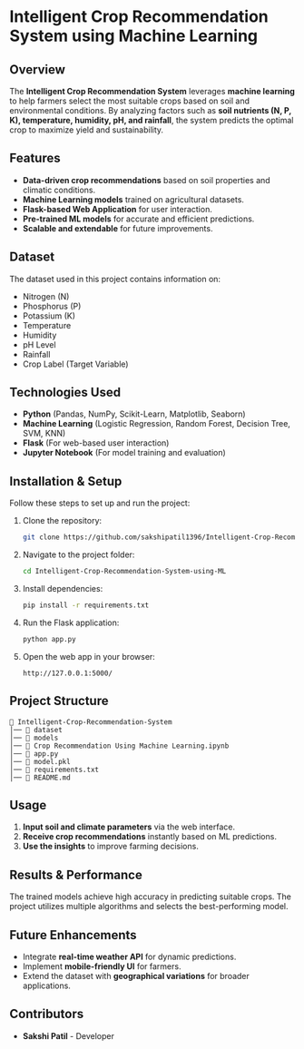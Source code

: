 # Intelligent Crop Recommendation System using Machine Learning

## Overview
The **Intelligent Crop Recommendation System** leverages **machine learning** to help farmers select the most suitable crops based on soil and environmental conditions. By analyzing factors such as **soil nutrients (N, P, K), temperature, humidity, pH, and rainfall**, the system predicts the optimal crop to maximize yield and sustainability.

## Features
- **Data-driven crop recommendations** based on soil properties and climatic conditions.
- **Machine Learning models** trained on agricultural datasets.
- **Flask-based Web Application** for user interaction.
- **Pre-trained ML models** for accurate and efficient predictions.
- **Scalable and extendable** for future improvements.

## Dataset
The dataset used in this project contains information on:
- Nitrogen (N)
- Phosphorus (P)
- Potassium (K)
- Temperature
- Humidity
- pH Level
- Rainfall
- Crop Label (Target Variable)

## Technologies Used
- **Python** (Pandas, NumPy, Scikit-Learn, Matplotlib, Seaborn)
- **Machine Learning** (Logistic Regression, Random Forest, Decision Tree, SVM, KNN)
- **Flask** (For web-based user interaction)
- **Jupyter Notebook** (For model training and evaluation)

## Installation & Setup
Follow these steps to set up and run the project:

1. Clone the repository:
   ```bash
   git clone https://github.com/sakshipatil1396/Intelligent-Crop-Recommendation-System-using-ML.git
   ```

2. Navigate to the project folder:
   ```bash
   cd Intelligent-Crop-Recommendation-System-using-ML
   ```

3. Install dependencies:
   ```bash
   pip install -r requirements.txt
   ```

4. Run the Flask application:
   ```bash
   python app.py
   ```

5. Open the web app in your browser:
   ```
   http://127.0.0.1:5000/
   ```

## Project Structure
```
📂 Intelligent-Crop-Recommendation-System
│── 📂 dataset
│── 📂 models
│── 📜 Crop Recommendation Using Machine Learning.ipynb
│── 📜 app.py
│── 📜 model.pkl
│── 📜 requirements.txt
│── 📜 README.md
```

## Usage
1. **Input soil and climate parameters** via the web interface.
2. **Receive crop recommendations** instantly based on ML predictions.
3. **Use the insights** to improve farming decisions.

## Results & Performance
The trained models achieve high accuracy in predicting suitable crops. The project utilizes multiple algorithms and selects the best-performing model.

## Future Enhancements
- Integrate **real-time weather API** for dynamic predictions.
- Implement **mobile-friendly UI** for farmers.
- Extend the dataset with **geographical variations** for broader applications.

## Contributors
- **Sakshi Patil** - Developer


